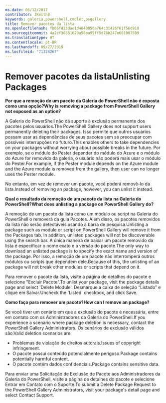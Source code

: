 ```yaml
---
ms.date: 06/12/2017
contributor: JKeithB
keywords: galeria,powershell,cmdlet,psgallery
title: Remover pacotes da lista
ms.openlocfilehash: fb66fd23dae1d4640056a764c31426f61f56d910
ms.sourcegitcommit: 4a2cf30351620a58ba95ff5d76b247e601907589
ms.translationtype: HT
ms.contentlocale: pt-BR
ms.lasthandoff: 09/27/2019
ms.locfileid: "71328267"
---
```

# <a name="unlisting-packages"></a><span data-ttu-id="bd491-103">Remover pacotes da lista</span><span class="sxs-lookup"><span data-stu-id="bd491-103">Unlisting Packages</span></span>

<span data-ttu-id="bd491-104">**Por que a remoção de um pacote da Galeria do PowerShell não é exposta como uma opção?**</span><span class="sxs-lookup"><span data-stu-id="bd491-104">**Why is removing a package from PowerShell Gallery not exposed as an option?**</span></span>

<span data-ttu-id="bd491-105">A Galeria do PowerShell não dá suporte à exclusão permanente dos pacotes pelos usuários.</span><span class="sxs-lookup"><span data-stu-id="bd491-105">The PowerShell Gallery does not support users permanently deleting their packages.</span></span>
<span data-ttu-id="bd491-106">Isso permite que outros usuários possam usar as dependências de seus pacotes sem se preocupar com possíveis interrupções no futuro.</span><span class="sxs-lookup"><span data-stu-id="bd491-106">This enables others to take dependencies on your packages without worrying about possible breaks in the future.</span></span>
<span data-ttu-id="bd491-107">Por exemplo, se o módulo do Pester depender do módulo do Azure e o módulo do Azure for removido da galeria, o usuário não poderá mais usar o módulo do Pester.</span><span class="sxs-lookup"><span data-stu-id="bd491-107">For example, if the Pester module depends on the Azure module and the Azure module is removed from the gallery, then user can no longer uses the Pester module.</span></span>

<span data-ttu-id="bd491-108">No entanto, em vez de remover um pacote, você poderá removê-lo da lista.</span><span class="sxs-lookup"><span data-stu-id="bd491-108">Instead of removing an package, however, you can unlist it instead.</span></span>

<span data-ttu-id="bd491-109">**Qual o resultado da remoção de um pacote da lista na Galeria do PowerShell?**</span><span class="sxs-lookup"><span data-stu-id="bd491-109">**What does unlisting a package on PowerShell Gallery do?**</span></span>

<span data-ttu-id="bd491-110">A remoção de um pacote da lista como um módulo ou script na Galeria do PowerShell o removerá da guia Pacotes. Além disso, os pacotes removidos da lista não serão detectáveis usando a barra de pesquisa.</span><span class="sxs-lookup"><span data-stu-id="bd491-110">Unlisting a package such as module or script on PowerShell Gallery will remove it from the Packages tab. In addition, unlisted packages will not be discoverable using the search bar.</span></span>
<span data-ttu-id="bd491-111">A única maneira de baixar um pacote removido da lista é especificar o nome exato e a versão do pacote.</span><span class="sxs-lookup"><span data-stu-id="bd491-111">The only way to download an unlisted package is to specify the exact name and version of the package.</span></span>
<span data-ttu-id="bd491-112">Por isso, a remoção de um pacote não interromperá outros módulos ou scripts que dependem dele.</span><span class="sxs-lookup"><span data-stu-id="bd491-112">Because of this, the unlisting of an package will not break other modules or scripts that depend on it.</span></span>

<span data-ttu-id="bd491-113">Para remover o pacote da lista, visite a página de detalhes do pacote e selecione "Excluir Pacote".</span><span class="sxs-lookup"><span data-stu-id="bd491-113">To unlist your package, visit the package details page and select 'Delete Module'.</span></span> <span data-ttu-id="bd491-114">Desmarque a caixa de seleção “Listado” e clique em Salvar.</span><span class="sxs-lookup"><span data-stu-id="bd491-114">Uncheck the 'Listed' checkbox, and click Save.</span></span>

<span data-ttu-id="bd491-115">**Como faço para remover um pacote?**</span><span class="sxs-lookup"><span data-stu-id="bd491-115">**How can I remove an package?**</span></span>

<span data-ttu-id="bd491-116">Se você tiver um cenário em que a exclusão do pacote é necessária, entre em contato com os Administradores da Galeria do PowerShell.</span><span class="sxs-lookup"><span data-stu-id="bd491-116">If you experience a scenario where package deletion is necessary, contact the PowerShell Gallery Administrators.</span></span>
<span data-ttu-id="bd491-117">Os cenários de exclusão válidos são:</span><span class="sxs-lookup"><span data-stu-id="bd491-117">Valid deletion scenarios are:</span></span>
- <span data-ttu-id="bd491-118">Problemas de violação de direitos autorais.</span><span class="sxs-lookup"><span data-stu-id="bd491-118">Issues of copyright infringement.</span></span>
- <span data-ttu-id="bd491-119">O pacote possui conteúdo potencialmente perigoso.</span><span class="sxs-lookup"><span data-stu-id="bd491-119">Package contains potentially harmful content.</span></span>
- <span data-ttu-id="bd491-120">O pacote contém dados confidenciais.</span><span class="sxs-lookup"><span data-stu-id="bd491-120">Package contains sensitive data.</span></span>

<span data-ttu-id="bd491-121">Para enviar uma Solicitação de Exclusão de Pacote aos Administradores da Galeria do PowerShell, visite a página de detalhes do pacote e selecione Entrar em Contato com o Suporte.</span><span class="sxs-lookup"><span data-stu-id="bd491-121">To submit a Delete Package Request to the PowerShell Gallery Administrators, visit your package's detail page and select Contact Support.</span></span>
